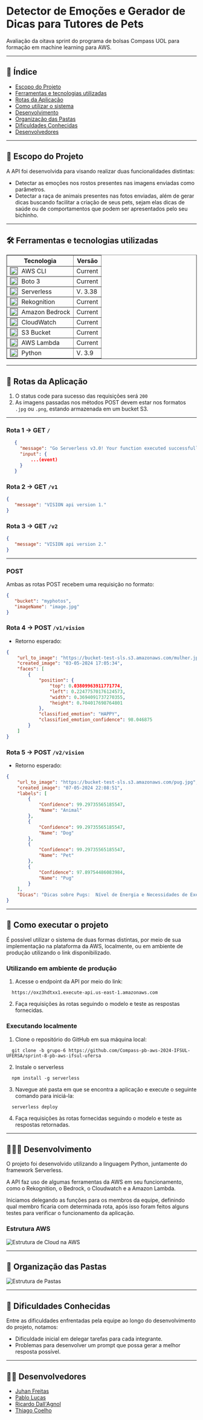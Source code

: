 #  Detector de Emoções e Gerador de Dicas para Tutores de Pets

Avaliação da oitava sprint do programa de bolsas Compass UOL para formação em machine learning para AWS.

***

## 📃 Índice

- [Escopo do Projeto](#-escopo-do-projeto)
- [Ferramentas e tecnologias utilizadas](#-ferramentas-e-tecnologias-utilizadas)
- [Rotas da Aplicação](#-rotas-da-aplicação)
- [Como utilizar o sistema](#-como-utilizar-o-sistema)
- [Desenvolvimento](#-desenvolvimento)
- [Organização das Pastas](#-organização-das-pastas)
- [Dificuldades Conhecidas](#-Dificuldades-Conhecidas)
- [Desenvolvedores](#-desenvolvedores)

***

## 🔭 Escopo do Projeto

A API foi desenvolvida para visando realizar duas funcionalidades distintas:

- Detectar as emoções nos rostos presentes nas imagens enviadas como parâmetros.
- Detectar a raça de animais presentes nas fotos enviadas, além de gerar dicas buscando facilitar a criação de seus pets, sejam elas dicas de saúde ou de comportamentos que podem ser apresentados pelo seu bichinho.

***

## 🛠️ Ferramentas e tecnologias utilizadas

<div style="display: inline_block">
  <table border="1">
    <tr>
        <th>Tecnologia</th>
        <th>Versão</th>
    </tr>
    <tr>
        <td> <a href=""><img align="left" alt="AWS CLI" height="20" width="20" style="margin-right: 10px" src="https://icon.icepanel.io/AWS/svg/Developer-Tools/Command-Line-Interface.svg"></a>AWS CLI</td>
        <td>Current</td>
    </tr>
    <tr>
        <td> <a href=""><img align="left" alt="Boto 3" height="20" width="20" style="margin-right: 10px" src="https://boto3typed.gallerycdn.vsassets.io/extensions/boto3typed/boto3-ide/0.5.4/1680224848596/Microsoft.VisualStudio.Services.Icons.Default"></a>Boto 3</td>
        <td>Current</td>
    </tr>
    <tr>
        <td> <a href=""><img align="left" alt="Serverless" height="20" width="20" style="margin-right: 10px" src="https://static-00.iconduck.com/assets.00/serverless-icon-512x407-neft7ola.png"></a>Serverless</td>
        <td>V. 3.38</td>
    </tr>
    <tr>
        <td> <a href=""><img align="left" alt="Rekognition" height="20" width="20" style="margin-right: 10px" src="https://icon.icepanel.io/AWS/svg/Machine-Learning/Rekognition.svg"></a>Rekognition</td>
        <td>Current</td>
    </tr>
    <tr>
        <td> <a href=""><img align="left" alt="Amazon Bedrock" height="20" width="20" style="margin-right: 10px" src="https://www.outsystems.com/Forge_CW/_image.aspx/Q8LvY--6WakOw9afDCuuGQ_Q2qNoQaT-xrNXdmgM4dI=/aws-bedrock-connector-2023-01-04%2000-00-00-2024-04-11%2006-34-50"></a>Amazon Bedrock</td>
        <td>Current</td>
    </tr>
    <tr>
        <td> <a href=""><img align="left" alt="Amazon CloudWatch" height="20" width="20" style="margin-right: 10px" src="https://icon.icepanel.io/AWS/svg/Management-Governance/CloudWatch.svg"></a>CloudWatch</td>
        <td>Current</td>
    </tr>
    <tr>
        <td> <a href=""><img align="left" alt="Amazon S3 Bucket" height="20" width="20" style="margin-right: 10px" src="https://icon.icepanel.io/AWS/svg/Storage/Simple-Storage-Service.svg"></a>S3 Bucket</td>
        <td>Current</td>
    </tr>
    <tr>
        <td> <a href=""><img align="left" alt="Lambda" height="20" width="20" style="margin-right: 10px" src="https://icon.icepanel.io/AWS/svg/Compute/Lambda.svg"></a> AWS Lambda</td>
        <td>Current</td>
    </tr>
    <tr>
        <td> <a href=""><img align="left" alt="Python" height="20" width="20" style="margin-right: 10px" src="https://icon.icepanel.io/Technology/svg/Python.svg"></a> Python</td>
        <td>V. 3.9</td>
    </tr>
    </tr>
  </table>
</div>

***

## 📍 Rotas da Aplicação

1. O status code para sucesso das requisições será `200`
2. As imagens passadas nos métodos POST devem estar nos formatos `.jpg` ou `.png`, estando armazenada em um bucket S3.

***

### Rota 1 → GET `/` 

```json 
   { 
     "message": "Go Serverless v3.0! Your function executed successfully!", 
     "input": { 
         ...(event) 
     } 
   } 
```
  
### Rota 2 → GET `/v1`

```json 
{ 
   "message": "VISION api version 1." 
} 
```
  
### Rota 3 → GET `/v2`
  
```json 
{ 
   "message": "VISION api version 2." 
} 
```
***
### POST

Ambas as rotas POST recebem uma requisição no formato:
```json  
{  
   "bucket": "myphotos",  
   "imageName": "image.jpg"
}  
```

### Rota 4 -> POST `/v1/vision`

- Retorno esperado:

```json
{
    "url_to_image": "https://bucket-test-sls.s3.amazonaws.com/mulher.jpg",
    "created_image": "03-05-2024 17:05:34",
    "faces": [
        {
            "position": {
                "top": 0.03809963911771774,
                "left": 0.22477570176124573,
                "width": 0.3694091737270355,
                "height": 0.704017698764801
            },
            "classified_emotion": "HAPPY",
            "classified_emotion_confidence": 98.046875
        }
    ]
}
```

### Rota 5 -> POST `/v2/vision`

- Retorno esperado:

```json  
{
    "url_to_image": "https://bucket-test-sls.s3.amazonaws.com/pug.jpg",
    "created_image": "07-05-2024 22:08:51",
    "labels": [
        {
            "Confidence": 99.29735565185547,
            "Name": "Animal"
        },
        {
            "Confidence": 99.29735565185547,
            "Name": "Dog"
        },
        {
            "Confidence": 99.29735565185547,
            "Name": "Pet"
        },
        {
            "Confidence": 97.89754486083984,
            "Name": "Pug"
        }
    ],
    "Dicas": "Dicas sobre Pugs:  Nível de Energia e Necessidades de Exercícios: Pugs são de nível médio de energia, necessitando de 30 minutos de exercício por dia.  Temperamento e Comportamento: Cariñosos, alegres, inteligentes e dependentes de pessoas.  Cuidados e Necessidades: Pelos curtos e finos que precisam de cuidados especializados, como lavagem regular e penteado. A alimentação deve ser balanceada, comercial ou homemade, ajustando a quantidade conforme o peso do cão.  Problemas de Saúde Comuns: Arritmia cardíaca, hipoacusia, luxação da coluna e problemas respiratórios."
}
```

***

## 🚀 Como executar o projeto

É possível utilizar o sistema de duas formas distintas, por meio de sua implementação na plataforma da AWS, localmente, ou em ambiente de produção utilizando o link disponibilizado.

### Utilizando em ambiente de produção

1. Acesse o endpoint da API por meio do link:

```
  https://oxz3hdtxx1.execute-api.us-east-1.amazonaws.com
```

2. Faça requisições às rotas seguindo o modelo e teste as respostas fornecidas.

### Executando localmente

1. Clone o repositório do GitHub em sua máquina local:

```
  git clone -b grupo-6 https://github.com/Compass-pb-aws-2024-IFSUL-UFERSA/sprint-8-pb-aws-ifsul-ufersa
```

2. Instale o serverless

```
  npm install -g serverless
```

3. Navegue até pasta em que se encontra a aplicação e execute o seguinte comando para iniciá-la:

```
  serverless deploy
```

4. Faça requisições às rotas fornecidas seguindo o modelo e teste as respostas retornadas.
***

## 👩🏽‍💻 Desenvolvimento

O projeto foi desenvolvido utilizando a linguagem Python, juntamente do framework Serverless.

A API faz uso de algumas ferramentas da AWS em seu funcionamento, como o Rekognition, o Bedrock, o Cloudwatch e a Amazon Lambda.

Iniciamos delegando as funções para os membros da equipe, definindo qual membro ficaria com determinada rota, após isso foram feitos alguns testes para verificar o funcionamento da aplicação.

### Estrutura AWS

![Estrutura de Cloud na AWS](./assets/arquitetura-base.jpg)

***

## 📁 Organização das Pastas

![Estrutura de Pastas](./assets/FolderStructure.png)

***

## 🚨 Dificuldades Conhecidas

Entre as dificuldades enfrentadas pela equipe ao longo do desenvolvimento do projeto, notamos:

- Dificuldade inicial em delegar tarefas para cada integrante.
- Problemas para desenvolver um prompt que possa gerar a melhor resposta possível.

***

## 👷🏾 Desenvolvedores

- [Juhan Freitas](https://github.com/juhanfreitas)
- [Pablo Lucas](https://github.com/Pablosxz)
- [Ricardo Dall'Agnol](https://github.com/Richoland)
- [Thiago Coelho](https://github.com/thiagocoelhoo)
